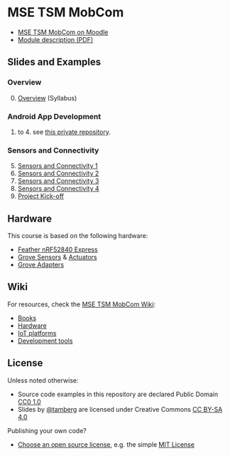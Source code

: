# MSE TSM MobCom
* [MSE TSM MobCom on Moodle](https://moodle.msengineering.ch/course/view.php?id=1451)
* [Module description (PDF)](https://moodle.msengineering.ch/mod/url/view.php?id=102520)

## Slides and Examples
### Overview
0. [Overview](00/README.md) (Syllabus)

### Android App Development
1. to 4. see [this private repository](https://github.com/romme86/TSM_MobCom-HS20).

### Sensors and Connectivity
5. [Sensors and Connectivity 1](05/README.md)
6. [Sensors and Connectivity 2](06/README.md)
7. [Sensors and Connectivity 3](07/README.md)
8. [Sensors and Connectivity 4](08/README.md)
9. [Project Kick-off](09/README.md)

## Hardware
This course is based on the following hardware:

* [Feather nRF52840 Express](./../../wiki/Feather-nRF52840-Express)
* [Grove Sensors](./../../wiki/Grove-Sensors) & [Actuators](./../../wiki/Grove-Actuators)
* [Grove Adapters](./../../wiki/Grove-Adapters)

## Wiki
For resources, check the [MSE TSM MobCom Wiki](https://github.com/tamberg/mse-tsm-mobcom/wiki):

* [Books](https://github.com/tamberg/mse-tsm-mobcom/wiki/IoT-Books)
* [Hardware](https://github.com/tamberg/mse-tsm-mobcom/wiki#hardware)
* [IoT platforms](https://github.com/tamberg/mse-tsm-mobcom/wiki#iot-platforms)
* [Development tools](https://github.com/tamberg/mse-tsm-mobcom/wiki#development-tools)

## License

Unless noted otherwise:

* Source code examples in this repository are declared Public Domain [CC0 1.0](https://creativecommons.org/publicdomain/zero/1.0/)
* Slides by [@tamberg](https://twitter.com/tamberg) are licensed under Creative Commons [CC BY-SA 4.0](https://creativecommons.org/licenses/by-sa/4.0/)

Publishing your own code?

* [Choose an open source license](https://choosealicense.com/), e.g. the simple [MIT License](https://choosealicense.com/licenses/mit/)
